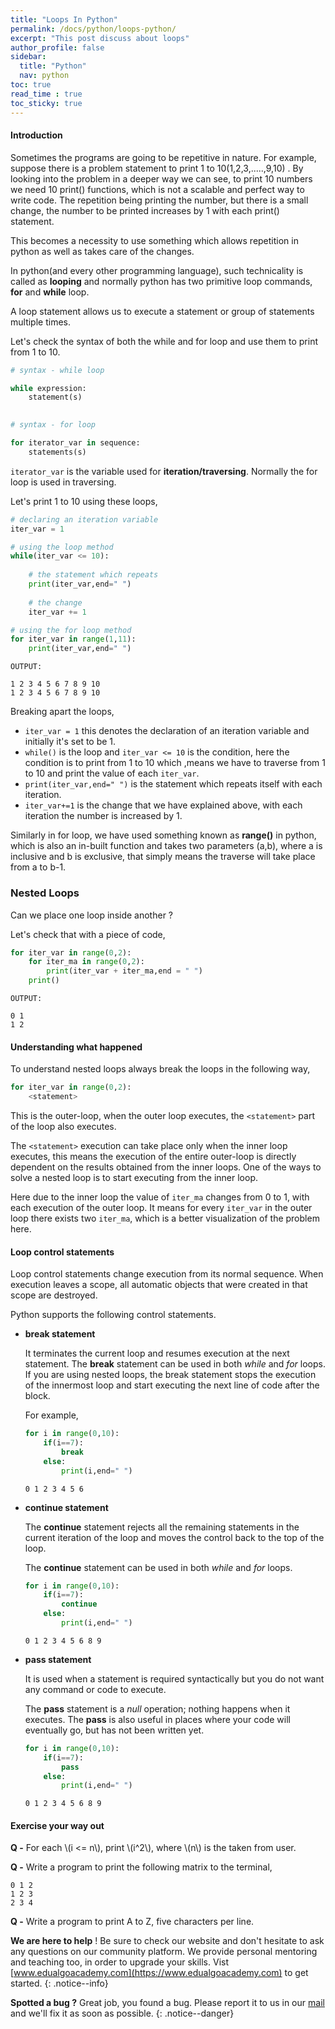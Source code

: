 ```yaml
---
title: "Loops In Python"
permalink: /docs/python/loops-python/
excerpt: "This post discuss about loops"
author_profile: false
sidebar:
  title: "Python"
  nav: python
toc: true
read_time : true
toc_sticky: true
---
```


<script type="text/javascript" async
  src="https://cdn.mathjax.org/mathjax/latest/MathJax.js?config=TeX-MML-AM_CHTML">
</script>


#### Introduction
Sometimes the programs are going to be repetitive in nature. For example, suppose there is a problem statement to print 1 to 10(1,2,3,.....,9,10) . By looking into the problem in a deeper way we can see, to print 10 numbers we need 10 print() functions, which is not a scalable and perfect way to write code. The repetition being printing the number, but there is a small change, the number to be printed increases by 1 with each print() statement.

This becomes a necessity to use something which allows repetition in python as well as takes care of the changes.

In python(and every other programming language), such technicality is called as **looping** and normally python has two primitive loop commands, **for** and **while** loop.

A loop statement allows us to execute a statement or group of statements multiple times. 

Let's check the syntax of both the while and for loop and use them to print from 1 to 10.

```python
# syntax - while loop

while expression:
    statement(s)
    

# syntax - for loop

for iterator_var in sequence:
    statements(s)
```

`iterator_var` is the variable used for **iteration/traversing**. Normally the for loop is used in traversing.

Let's print 1 to 10 using these loops,

```python
# declaring an iteration variable
iter_var = 1

# using the loop method
while(iter_var <= 10):
    
    # the statement which repeats
    print(iter_var,end=" ")
    
    # the change
    iter_var += 1
```

```python
# using the for loop method
for iter_var in range(1,11):
    print(iter_var,end=" ")
```

```
OUTPUT:

1 2 3 4 5 6 7 8 9 10 
1 2 3 4 5 6 7 8 9 10 
```

Breaking apart the loops,

- `iter_var = 1` this denotes the declaration of an iteration variable and initially it's set to be 1.
- `while()` is the loop and `iter_var <= 10` is the condition, here the condition is to print from 1 to 10 which ,means we have to traverse from 1 to 10 and print the value of each `iter_var`.
- `print(iter_var,end=" ")` is the statement which repeats itself with each iteration.
- `iter_var+=1` is the change that we have explained above, with each iteration the number is increased by 1.

Similarly in for loop, we have used something known as **range()** in python, which is also an in-built function and takes two parameters (a,b), where a is inclusive and b is exclusive, that simply means the traverse will take place from a to b-1.

### Nested Loops

Can we place one loop inside another ?

Let's check that with a piece of code,

```python 
for iter_var in range(0,2):
    for iter_ma in range(0,2):
        print(iter_var + iter_ma,end = " ")
    print()
```

```
OUTPUT:

0 1 
1 2
```

#### Understanding what happened

To understand nested loops always break the loops in the following way,

```python
for iter_var in range(0,2):
    <statement>
```

This is the outer-loop, when the outer loop executes, the `<statement>` part of the loop also executes. 

The `<statement>` execution can take place only when the inner loop executes, this means the execution of the entire outer-loop is directly dependent on the results obtained from the inner loops. One of the ways to solve a nested loop is to start executing from the inner loop. 

Here due to the inner loop the value of `iter_ma` changes from 0 to 1, with each execution of the outer loop. It means for every `iter_var` in the outer loop there exists two `iter_ma`, which is a better visualization of the problem here.

#### Loop control statements

Loop control statements change execution from its normal sequence. When execution leaves a scope, all automatic objects that were created in that scope are destroyed.

Python supports the following control statements. 

- **break statement**

  It terminates the current loop and resumes execution at the next statement. The **break** statement can be used in both *while* and *for* loops. If you are using nested loops, the break statement stops the execution of the innermost loop and start executing the next line of code after the block.

  For example,

  ```python
  for i in range(0,10):
      if(i==7):
          break
      else:
          print(i,end=" ")
  ```

  ```
  0 1 2 3 4 5 6 
  ```

- **continue statement**

  The **continue** statement rejects all the remaining statements in the current iteration of the loop and moves the control back to the top of the loop.

  The **continue** statement can be used in both *while* and *for* loops.

  ```python
  for i in range(0,10):
      if(i==7):
          continue
      else:
          print(i,end=" ")
  ```

  ```
  0 1 2 3 4 5 6 8 9 
  ```

- **pass statement**

  It is used when a statement is required syntactically but you do not want any command or code to execute.

  The **pass** statement is a *null* operation; nothing happens when it executes. The **pass** is also useful in places where your code will eventually go, but has not been written yet.

  ```python
  for i in range(0,10):
      if(i==7):
          pass
      else:
          print(i,end=" ")
  ```

  ```
  0 1 2 3 4 5 6 8 9 
  ```

#### Exercise your way out

**Q -** For each \\(i <= n\\), print \\(i^2\\), where \\(n\\) is the taken from user.

**Q -** Write a program to print the following matrix to the terminal,

```
0 1 2
1 2 3
2 3 4
```

**Q -** Write a program to print A to Z, five characters per line. 

<i class="fas fa-lightbulb fa-2x"></i> **We are here to help** ! Be sure to check our website and don't hesitate to ask any questions on our community platform. We provide personal mentoring and teaching too, in order to upgrade your skills. Vist [www.edualgoacademy.com](https://www.edualgoacademy.com) to get started.
{: .notice--info}

<i class="fas fa-bug fa-2x"></i> **Spotted a bug ?** Great job, you found a bug. Please report it to us in our [mail](mailto:founder@edualgoacademy.com) and we'll fix it as soon as possible.
{: .notice--danger}









